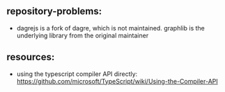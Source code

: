 ## repository-problems:
- dagrejs is a fork of dagre, which is not maintained. graphlib is the underlying library from the original maintainer

## resources:
- using the typescript compiler API directly: https://github.com/microsoft/TypeScript/wiki/Using-the-Compiler-API